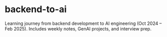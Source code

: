 # backend-to-ai
Learning journey from backend development to AI engineering (Oct 2024 – Feb 2025). Includes weekly notes, GenAI projects, and interview prep.
